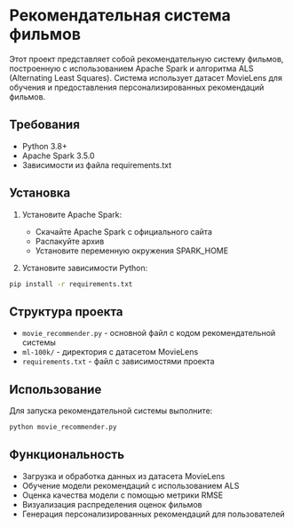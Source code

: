 # Рекомендательная система фильмов

Этот проект представляет собой рекомендательную систему фильмов, построенную с использованием Apache Spark и алгоритма ALS (Alternating Least Squares). Система использует датасет MovieLens для обучения и предоставления персонализированных рекомендаций фильмов.

## Требования

- Python 3.8+
- Apache Spark 3.5.0
- Зависимости из файла requirements.txt

## Установка

1. Установите Apache Spark:
   - Скачайте Apache Spark с официального сайта
   - Распакуйте архив
   - Установите переменную окружения SPARK_HOME

2. Установите зависимости Python:
```bash
pip install -r requirements.txt
```

## Структура проекта

- `movie_recommender.py` - основной файл с кодом рекомендательной системы
- `ml-100k/` - директория с датасетом MovieLens
- `requirements.txt` - файл с зависимостями проекта

## Использование

Для запуска рекомендательной системы выполните:

```bash
python movie_recommender.py
```

## Функциональность

- Загрузка и обработка данных из датасета MovieLens
- Обучение модели рекомендаций с использованием ALS
- Оценка качества модели с помощью метрики RMSE
- Визуализация распределения оценок фильмов
- Генерация персонализированных рекомендаций для пользователей

